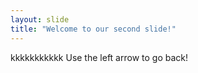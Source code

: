 ```yaml
---
layout: slide
title: "Welcome to our second slide!"
---
```

kkkkkkkkkkk
Use the left arrow to go back!
